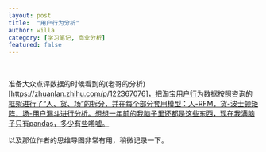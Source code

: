 ```yaml
---
layout: post
title:  "用户行为分析"
author: willa
category: [学习笔记, 商业分析]
featured: false
---
```


<br>

准备大众点评数据的时候看到的(老哥的分析)[https://zhuanlan.zhihu.com/p/122367076]，把淘宝用户行为数据按照咨询的框架进行了“人、货、场”的拆分，并在每个部分套用模型：人-RFM，货-波士顿矩阵，场-用户漏斗进行分析。想想一年前的我脑子里还都是这些东西，现在我满脑子只有pandas，多少有些唏嘘。

以及那位作者的思维导图非常有用，稍微记录一下。

